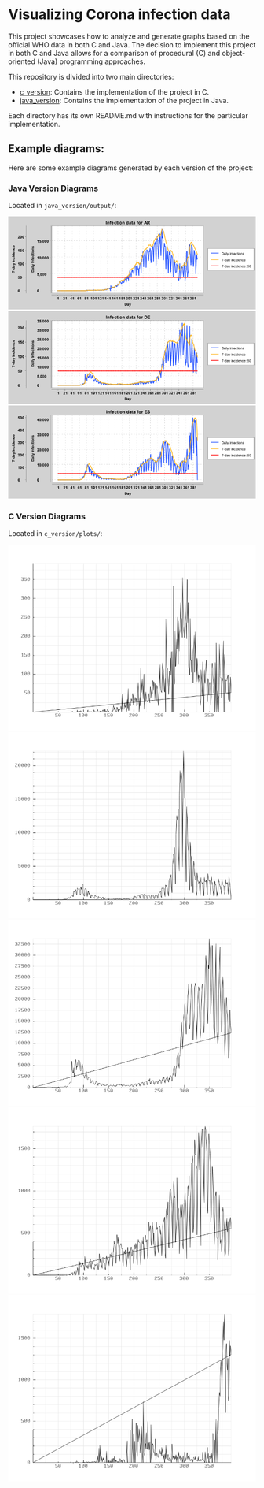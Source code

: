 # Visualizing Corona infection data

This project showcases how to analyze and generate graphs based on the official WHO data  in both C and Java. The decision to implement this project in both C and Java allows for a comparison of procedural (C) and object-oriented (Java) programming approaches.

This repository is divided into two main directories:

<ul>
    <li><a href="./c_version">c_version</a>: Contains the implementation of the project in C.</li>
    <li><a href="./java_version">java_version</a>: Contains the implementation of the project in Java.</li>
</ul>

Each directory has its own README.md with instructions for the particular implementation.

## Example diagrams:


Here are some example diagrams generated by each version of the project:

### Java Version Diagrams
Located in `java_version/output/`:
<div>
    <img src="java_version/output/AR.png" alt="AR Diagram" /><br>
    <img src="java_version/output/DE.png" alt="DE Diagram" /><br>
    <img src="java_version/output/ES.png" alt="ES Diagram" /><br>
</div>

### C Version Diagrams
Located in `c_version/plots/`:
<div>
    <img src="c_version/plots/iso_AO.png" alt="iso_AO Diagram" /><br>
    <img src="c_version/plots/iso_BE.png" alt="iso_BE Diagram" /><br>
    <img src="c_version/plots/iso_DE.png" alt="iso_DE Diagram" /><br>
    <img src="c_version/plots/iso_MD.png" alt="iso_MD Diagram" /><br>
    <img src="c_version/plots/iso_ZM.png" alt="iso_ZM Diagram" /><br>
</div>
